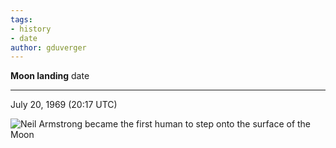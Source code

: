 ```yaml
---
tags:
- history
- date
author: gduverger
---
```


**Moon landing** date

---

July 20, 1969 (20:17 UTC)

![Neil Armstrong became the first human to step onto the surface of the Moon](https://upload.wikimedia.org/wikipedia/commons/1/1e/Apollo_11_first_step.jpg)
